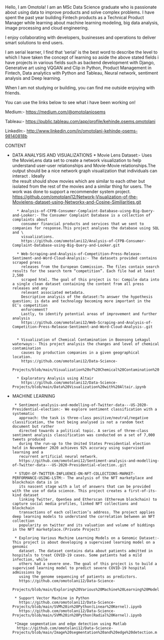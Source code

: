 Hello, I am Omotola!
I am an MSc Data Science graduate who is passionate about using data to improve products and solve complex problems. I have spent the past year building Fintech products as a Technical Product Manager while learning about machine learning modeling, big data analysis, image processing and cloud engineering.

I enjoy collaborating with developers, businesses and operations to deliver smart solutions to end users. 

I am serial learner, I find that ‘serial’ is the best word to describe the level to which I have taken the concept of learning so aside the above stated fields i have projects in various fields such as backend development with Django, Generative art using VQGAN and Clip in Python, Product Management in Fintech, Data analytics with Python and Tableau, Neural network, sentiment analysis and Deep learning.

When I am not studying or building, you can find me outside enjoying with friends.

You can use the links below to see what i have been working on!

Medium:- https://medium.com/@omotolaniosems

Tableau:- https://public.tableau.com/app/profile/kehinde.osems.omotolani

LinkedIn:- http://www.linkedin.com/in/omotolani-kehinde-osems-98140818b

CONTENT

* DATA ANALYSIS AND VISUALIZATIONS
        * Movie Lens Dataset:- Uses the MovieLens data set to create a network visualization to help understand user-user 
          relationships and Movie-Movie relationships.The output should be a nice network graph visualization that individuals can interact . Ideally   
          the result should show movies which are similar to each other but isolated from the rest of the movies and a similar thing for users. The work 
          was done to support a recommender system project.
          https://github.com/omotolani12/Network-Visualization-of-the-Movielens-dataset-using-Networkx-and-Cosine-Similiarities.git
          
        * Analysis-of-CFPB-Consumer-Complaint-Database-uisng-Big-Query-and-Looker:- The Consumer Complaint Database is a collection of complaints about 
          consumer financial products and services that we sent to companies for response.This project analyses the database using SQL and \
          visualizations.
          https://github.com/omotolani12/Analysis-of-CFPB-Consumer-Complaint-Database-using-Big-Query-and-Looker.git
        
        * Web-Scraping-and-Analysis-of-Competition-Press-Release-Sentiment-and-Word-Cloud-Analysis:- The datasets provided contains scraped press 
          releases from the European Commission. The files contain search results for the search term “competition”. Each file had at least 2,500 
          scraped html. The goal of this project is to: Compile data into a single clean dataset containing the content from all press releases and any 
          relevant associated metadata.
          Descriptive analysis of the dataset:To answer the hypothesis question; is data and technology becoming more important in the EC’s competition 
          enforcement?
          Lastly, to identify potential areas of improvement and further analysis
          https://github.com/omotolani12/Web-Scraping-and-Analysis-of-Competition-Press-Release-Sentiment-and-Word-Cloud-Analysis-.git

          
        * Visualization of Chemical Contamination in Boonsong Lekagul waterways:- This project analysis the changes and level of chemical contamination 
          causes by production companies in a given geographical location.
          https://github.com/omotolani12/Data-Science- 
          Projects/blob/main/Visualization%20of%20Chemical%20Contamination%20in%20Boonsong%20Lekagul%20waterways%20(1).ipynb
         
        * Exploratory Analysis using Altair
          https://github.com/omotolani12/Data-Science-Projects/blob/main/Data%20Visualization%20with%20Altair.ipynb
          
 * MACHINE LEARNING 
 
        * Sentiment-analysis-and-modelling-of-Twitter-data---US-2020-Presidential-election:- We explore sentiment classification with a systematic 
          approach: the task is three-class positive/neutral/negative classification, the text being analysed is not a random text document but rather 
          directed towards a political topic. A series of three-class sentiment analysis classification was conducted on a set of 7,000 tweets produced 
          during the run-up to the United States Presidential election held in November 2020 achieves 92% accuracy using supervised learning and a 
          recurrent artificial neural network.
          https://github.com/omotolani12/Sentiment-analysis-and-modelling-of-Twitter-data---US-2020-Presidential-election..git
          
        * STUDY-OF-TWITTER-INFLUENCE-ON-NFT-COLLECTIONS-MARKET-PERFORMANCE-USING-LSTM:- The analysis of the NFT marketplace and blockchain data is in 
          its nascent stage with a lot of answers that can be provided with the use of data science. This project creates a first-of-its-kind dataset 
          linking Twitter, OpenSea and Etherscan (Ethereum blockchain) to capture social media profiles, linked NFT collections and blockchain 
          transactions of each collection’s address. The project applies deep learning models to understand the correlation between an NFT collection 
          popularity on twitter and its valuation and volume of biddings in the NFT marketplace.(Private Project)
          
        * Exploring Various Machine Learning Models on a Genomic Dataset:- This project is about developing a supervised learning model on a genomic 
          dataset. The dataset contains data about patients admitted in hospitals to treat COVID-19 cases. Some patients had a mild infection, while 
          others had a severe one. The goal of this project is to build a supervised learning model to predict severe COVID-19 hospital admissions by 
          using the genome sequencing of patients as predictors.
          https://github.com/omotolani12/Data-Science-
          Projects/blob/main/Exploring%20Various%20Machine%20Learning%20Models%20on%20a%20Genomic%20Dataset.ipynb
          
        * Support Vector Machine in Python
          https://github.com/omotolani12/Data-Science-Projects/blob/main/SVM%20in%20Python(Linear%20Kernel).ipynb
          https://github.com/omotolani12/Data-Science-Projects/blob/main/SVM%20in%20Python(Radial%20Kernel).ipynb
       
        *Image segmentation and edge detection using Matlab
         https://github.com/omotolani12/Data-Science-Projects/blob/main/Image%20segmentation%20and%20edge%20detection.m
         
        
        
        
          
        



